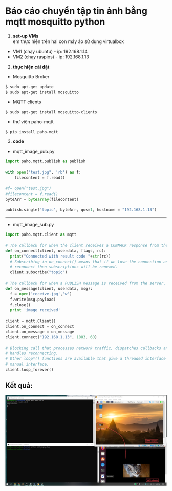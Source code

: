 # Báo cáo chuyển tập tin ảnh bằng mqtt mosquitto python

1. **set-up VMs** <br />
em thực hiện trên hai con máy ảo sử dụng virtualbox <br />
- VM1 (chạy ubuntu) - ip: 192.168.1.14
- VM2 (chạy raspios) - ip: 192.168.1.13

2. **thực hiện cài đặt**
- Mosquitto Broker <br />
```bash
$ sudo apt-get update
$ sudo apt-get install mosquitto
```
- MQTT clients <br />
```bash
$ sudo apt-get install mosquitto-clients
```

- thư viện paho-mqtt <br />
```bash
$ pip install paho-mqtt
```

3. **code**

- mqtt_image_pub.py
```python
import paho.mqtt.publish as publish

with open("test.jpg", 'rb') as f:
	filecontent = f.read()

#f= open("test.jpg")
#filecontent = f.read()
byteArr = bytearray(filecontent)

publish.single('topic', byteArr, qos=1, hostname = "192.168.1.13")
```
---------------------

- mqtt_image_sub.py

```python
import paho.mqtt.client as mqtt

# The callback for when the client receives a CONNACK response from the server.
def on_connect(client, userdata, flags, rc):
  print("Connected with result code "+str(rc))
  # Subscribing in on_connect() means that if we lose the connection and
  # reconnect then subscriptions will be renewed.
  client.subscribe("topic")
  
# The callback for when a PUBLISH message is received from the server.
def on_message(client, userdata, msg):
  f = open('receive.jpg','w')
  f.write(msg.payload)
  f.close()
  print 'image received'
  
client = mqtt.Client()
client.on_connect = on_connect
client.on_message = on_message
client.connect("192.168.1.13", 1883, 60)

# Blocking call that processes network traffic, dispatches callbacks and
# handles reconnecting.
# Other loop*() functions are available that give a threaded interface and a
# manual interface.
client.loop_forever()
```
## Kết quả:

![](https://raw.githubusercontent.com/toanduc0671/NhanDangAnh/main/image/Screenshot%202021-06-05%20172933.png)